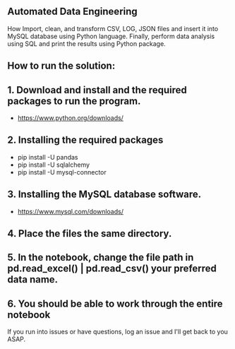 ## Automated Data Engineering
How Import, clean, and transform CSV, LOG, JSON files and insert it into MySQL database using Python language. Finally, perform data analysis using SQL and print the results using Python package.

## How to run the solution:

## 1. Download and install and the required packages to run the program.
- https://www.python.org/downloads/
## 2. Installing the required packages
- pip install -U pandas
- pip install -U sqlalchemy
- pip install -U mysql-connector
## 3. Installing the MySQL database software.
- https://www.mysql.com/downloads/
## 4. Place the files the same directory.
## 5. In the notebook, change the file path in pd.read_excel() | pd.read_csv() your preferred data name.
## 6. You should be able to work through the entire notebook
If you run into issues or have questions, log an issue and I'll get back to you ASAP.
